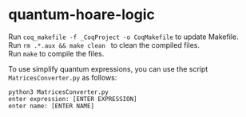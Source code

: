 # quantum-hoare-logic

Run ```coq_makefile -f _CoqProject -o CoqMakefile``` to update Makefile.  
Run ```rm .*.aux && make clean ``` to clean the compiled files.  
Run ```make``` to compile the files.  

To use simplify quantum expressions, you can use the script ```MatricesConverter.py``` as follows:
```
python3 MatricesConverter.py
enter expression: [ENTER EXPRESSION]
enter name: [ENTER NAME]
```
